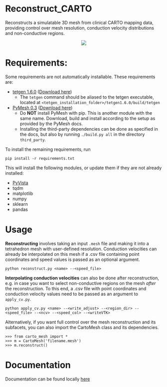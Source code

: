 # Reconstruct_CARTO
Reconstructs a simulatable 3D mesh from clinical CARTO mapping data, providing control over mesh resolution, 
conduction velocity distributions and non-conductive regions.

<p align="center">
<img src=https://media0.giphy.com/media/bZM2OaOQb4HCVymzna/giphy.gif?cid=790b76112533f1a2f99b476d6833aa55d4b4c8ef9e3227b2&rid=giphy.gif&ct=g />
</p>

# Requirements:
Some requirements are not automatically installable. These requirements are:
- [tetgen 1.6.0](http://www.wias-berlin.de/software/index.jsp?id=TetGen&lang=1#Download) ([Download here](http://www.wias-berlin.de/software/tetgen/download2.jsp))
  - The ```tetgen``` command should be aliased to the tetgen executable, located at
```<tetgen_installation_folder>/tetgen1.6.0/build/tetgen```
- [PyMesh 0.3](https://pymesh.readthedocs.io/en/latest/index.html)  ([Download here](https://pymesh.readthedocs.io/en/latest/installation.html))
  - Do **NOT** install PyMesh with pip. This is another module with the same name. Download, build and install according to the setup as provided by the PyMesh docs.
  - Installing the third-party dependencies can be done as specified in the docs, but also by running ```./build.py all``` in the directory ```third_party```.


To install the remaining requirements, run
```
pip install -r requirements.txt
```
This will install the following modules, or update them if they are not already installed:
- [PyVista](https://docs.pyvista.org/getting-started/index.html)
- tqdm
- matplotlib
- numpy
- sklearn
- pandas


# Usage
**Reconstructing** involves taking an input ```.mesh``` file and making it into a tetrahedron mesh with user-defined 
resolution. Conduction velocities can already be interpolated on this mesh if a .csv file containing point coordinates 
and speed values is passed as an optional argument.
```
python reconstruct.py <name> --<speed_file>
```
**Interpolating conduction velocities** can also be done after reconstruction, e.g. in case you want to select
non-conductive regions on the mesh *after* the reconstruction. To this end, a .csv file with point coordinates and
conduction velocity values need to be passed as an argument to ``apply_cv.py``.
```
python apply_cv.py <name> --<write_adjust> --<region_dir> --<speed_file> --<ncv> --<speed_col> --<writeVTK>
```

Alternatively, if you want full control over the mesh reconstruction and its subfacets, you can also import the
CartoMesh class and its dependencies.
```
>>> from carto_mesh import *
>>> m = CartoMesh('filename.mesh')
>>> m.reconstruct()
```

# Documentation
Documentation can be found locally [here](docs_backup/_build/html/index.html)